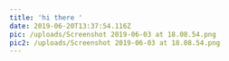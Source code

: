 ```yaml
---
title: 'hi there '
date: 2019-06-20T13:37:54.116Z
pic: /uploads/Screenshot 2019-06-03 at 18.08.54.png
pic2: /uploads/Screenshot 2019-06-03 at 18.08.54.png
---
```



